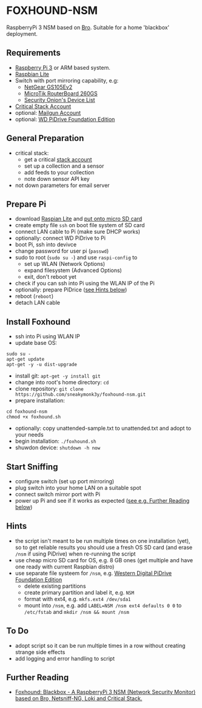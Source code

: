 # FOXHOUND-NSM

RaspberryPi 3 NSM based on [Bro](https://www.bro.org). Suitable for a home 'blackbox' deployment.

## Requirements
* [Raspberry Pi 3](https://thepihut.com/products/raspberry-pi-3-model-b) or ARM based system.
* [Raspbian Lite](https://www.raspberrypi.org/downloads/raspbian/)
* Switch with port mirroring capability, e.g:
  * [NetGear GS105Ev2](https://www.amazon.co.uk/dp/B002YPJ8KM)
  * [MicroTik RouterBoard 260GS](https://www.amazon.com/dp/B00GAZ2HHS)
  * [Security Onion's Device List](https://github.com/Security-Onion-Solutions/security-onion/wiki/Hardware#packets)
* [Critical Stack Account](https://intel.criticalstack.com/user/sign_up)
* optional: [Mailgun Account](http://www.mailgun.com/)
* optional: [WD PiDrive Foundation Edition](http://wdlabs.wd.com/category/wd-pidrive/)

## General Preparation
* critical stack:
  * get a critical [stack account](https://intel.criticalstack.com/user/sign_up)
  * set up a collection and a sensor
  * add feeds to your collection
  * note down sensor API key
* not down parameters for email server

## Prepare Pi
* download [Raspian Lite](https://www.raspberrypi.org/downloads/raspbian/) and [put onto micro SD card](https://www.raspberrypi.org/documentation/installation/installing-images/README.md)
* create empty file `ssh` on boot file system of SD card
* connect LAN cable to Pi (make sure DHCP works)
* optionally: connect WD PiDrive to Pi
* boot Pi, ssh into devivce
* change password for user pi (`passwd`)
* sudo to root (`sudo su -`) and use `raspi-config` to
  * set up WLAN (Network Options)
  * expand filesystem (Advanced Options)
  * exit, don't reboot yet
* check if you can ssh into Pi using the WLAN IP of the Pi
* optionally: prepare PiDrice ([see Hints below](#hints))
* reboot (`reboot`)
* detach LAN cable

## Install Foxhound
* ssh into Pi using WLAN IP
* update base OS:
```
sudo su -
apt-get update
apt-get -y -u dist-upgrade
```
* install git: `apt-get -y install git`
* change into root's home directory: `cd`
* clone repository: `git clone https://github.com/sneakymonk3y/foxhound-nsm.git`
* prepare installation:
```
cd foxhound-nsm
chmod +x foxhound.sh
```
* optionally: copy unattended-sample.txt to unattended.txt and adopt to your needs
* begin installation: `./foxhound.sh`
* shuwdon device: `shutdown -h now`

## Start Sniffing
* configure switch (set up port mirroring)
* plug switch into your home LAN on a suitable spot
* connect switch mirror port with Pi
* power up Pi and see if it works as expected ([see e.g. Further Reading below](#further-reading))

## Hints
* the script isn't meant to be run multiple times on one installation (yet), so to get reliable results you should use a fresh OS SD card (and erase `/nsm` if using PiDrive) when re-running the script
* use cheap micro SD card for OS, e.g. 8 GB ones (get multiple and have one ready with current Raspbian distro)
* use separate file systeem for `/nsm`, e.g. [Western Digital PiDrive Foundation Edition](http://wdlabs.wd.com/category/wd-pidrive/)
  * delete existing partitions
  * create primary partition and label it, e.g. `NSM`
  * format with ext4, e.g. `mkfs.ext4 /dev/sda1`
  * mount into `/nsm`, e.g. add `LABEL=NSM /nsm ext4 defaults 0 0` to `/etc/fstab` and `mkdir /nsm && mount /nsm`

## To Do
* adopt script so it can be run multiple times in a row without creating strange side effects
* add logging and error handling to script

## Further Reading
* [Foxhound: Blackbox - A RaspberryPi 3 NSM (Network Security Monitor) based on Bro, Netsniff-NG, Loki and Critical Stack.](https://www.sneakymonkey.net/2016/10/30/raspberrypi-nsm/)
